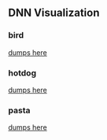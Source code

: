 ## DNN Visualization


### bird
[dumps here](dumps/bird_dumps/resnet18/index.html)

### hotdog
[dumps here](dumps/hotdog_dumps/resnet18/index.html)


### pasta
[dumps here](dumps/pasta_dumps/resnet18/index.html)

<!--- <meta http-equiv="Refresh" content="0; url='dumps/bird_dumps/resnet18/index.html'" /> --->
